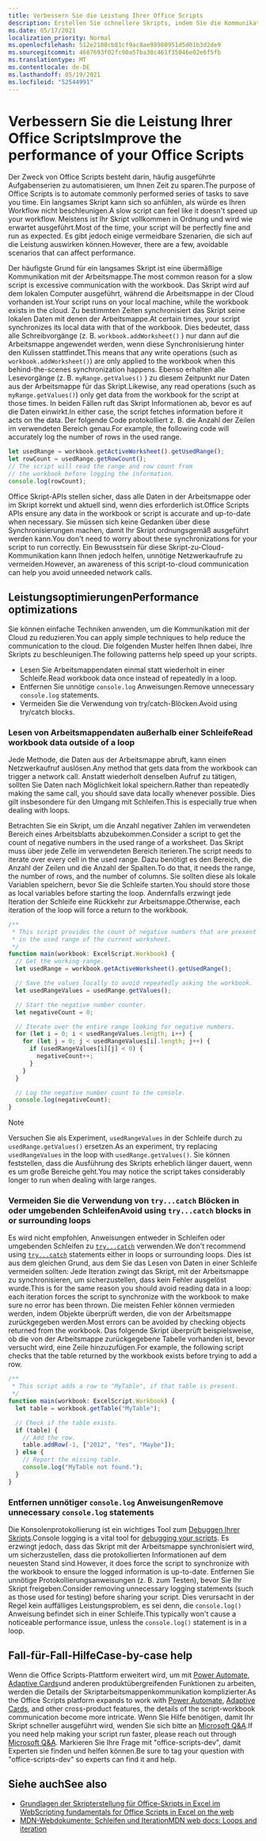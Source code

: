```yaml
---
title: Verbessern Sie die Leistung Ihrer Office Scripts
description: Erstellen Sie schnellere Skripts, indem Sie die Kommunikation zwischen der arbeitsmappe Excel und Ihrem Skript verstehen.
ms.date: 05/17/2021
localization_priority: Normal
ms.openlocfilehash: 512e2108cb81cf9ac8ae98980951d5d01b3d2de9
ms.sourcegitcommit: 4687693f02fc90a57ba30c461f35046e02e6f5fb
ms.translationtype: MT
ms.contentlocale: de-DE
ms.lasthandoff: 05/19/2021
ms.locfileid: "52544991"
---
```

# <a name="improve-the-performance-of-your-office-scripts"></a><span data-ttu-id="420bc-103">Verbessern Sie die Leistung Ihrer Office Scripts</span><span class="sxs-lookup"><span data-stu-id="420bc-103">Improve the performance of your Office Scripts</span></span>

<span data-ttu-id="420bc-104">Der Zweck von Office Scripts besteht darin, häufig ausgeführte Aufgabenserien zu automatisieren, um Ihnen Zeit zu sparen.</span><span class="sxs-lookup"><span data-stu-id="420bc-104">The purpose of Office Scripts is to automate commonly performed series of tasks to save you time.</span></span> <span data-ttu-id="420bc-105">Ein langsames Skript kann sich so anfühlen, als würde es Ihren Workflow nicht beschleunigen.</span><span class="sxs-lookup"><span data-stu-id="420bc-105">A slow script can feel like it doesn't speed up your workflow.</span></span> <span data-ttu-id="420bc-106">Meistens ist Ihr Skript vollkommen in Ordnung und wird wie erwartet ausgeführt.</span><span class="sxs-lookup"><span data-stu-id="420bc-106">Most of the time, your script will be perfectly fine and run as expected.</span></span> <span data-ttu-id="420bc-107">Es gibt jedoch einige vermeidbare Szenarien, die sich auf die Leistung auswirken können.</span><span class="sxs-lookup"><span data-stu-id="420bc-107">However, there are a few, avoidable scenarios that can affect performance.</span></span>

<span data-ttu-id="420bc-108">Der häufigste Grund für ein langsames Skript ist eine übermäßige Kommunikation mit der Arbeitsmappe.</span><span class="sxs-lookup"><span data-stu-id="420bc-108">The most common reason for a slow script is excessive communication with the workbook.</span></span> <span data-ttu-id="420bc-109">Das Skript wird auf dem lokalen Computer ausgeführt, während die Arbeitsmappe in der Cloud vorhanden ist.</span><span class="sxs-lookup"><span data-stu-id="420bc-109">Your script runs on your local machine, while the workbook exists in the cloud.</span></span> <span data-ttu-id="420bc-110">Zu bestimmten Zeiten synchronisiert das Skript seine lokalen Daten mit denen der Arbeitsmappe.</span><span class="sxs-lookup"><span data-stu-id="420bc-110">At certain times, your script synchronizes its local data with that of the workbook.</span></span> <span data-ttu-id="420bc-111">Dies bedeutet, dass alle Schreibvorgänge (z. B. `workbook.addWorksheet()` ) nur dann auf die Arbeitsmappe angewendet werden, wenn diese Synchronisierung hinter den Kulissen stattfindet.</span><span class="sxs-lookup"><span data-stu-id="420bc-111">This means that any write operations (such as `workbook.addWorksheet()`) are only applied to the workbook when this behind-the-scenes synchronization happens.</span></span> <span data-ttu-id="420bc-112">Ebenso erhalten alle Lesevorgänge (z. B. `myRange.getValues()` ) zu diesem Zeitpunkt nur Daten aus der Arbeitsmappe für das Skript.</span><span class="sxs-lookup"><span data-stu-id="420bc-112">Likewise, any read operations (such as `myRange.getValues()`) only get data from the workbook for the script at those times.</span></span> <span data-ttu-id="420bc-113">In beiden Fällen ruft das Skript Informationen ab, bevor es auf die Daten einwirkt.</span><span class="sxs-lookup"><span data-stu-id="420bc-113">In either case, the script fetches information before it acts on the data.</span></span> <span data-ttu-id="420bc-114">Der folgende Code protokolliert z. B. die Anzahl der Zeilen im verwendeten Bereich genau.</span><span class="sxs-lookup"><span data-stu-id="420bc-114">For example, the following code will accurately log the number of rows in the used range.</span></span>

```TypeScript
let usedRange = workbook.getActiveWorksheet().getUsedRange();
let rowCount = usedRange.getRowCount();
// The script will read the range and row count from
// the workbook before logging the information.
console.log(rowCount);
```

<span data-ttu-id="420bc-115">Office Skript-APIs stellen sicher, dass alle Daten in der Arbeitsmappe oder im Skript korrekt und aktuell sind, wenn dies erforderlich ist.</span><span class="sxs-lookup"><span data-stu-id="420bc-115">Office Scripts APIs ensure any data in the workbook or script is accurate and up-to-date when necessary.</span></span> <span data-ttu-id="420bc-116">Sie müssen sich keine Gedanken über diese Synchronisierungen machen, damit Ihr Skript ordnungsgemäß ausgeführt werden kann.</span><span class="sxs-lookup"><span data-stu-id="420bc-116">You don't need to worry about these synchronizations for your script to run correctly.</span></span> <span data-ttu-id="420bc-117">Ein Bewusstsein für diese Skript-zu-Cloud-Kommunikation kann Ihnen jedoch helfen, unnötige Netzwerkaufrufe zu vermeiden.</span><span class="sxs-lookup"><span data-stu-id="420bc-117">However, an awareness of this script-to-cloud communication can help you avoid unneeded network calls.</span></span>

## <a name="performance-optimizations"></a><span data-ttu-id="420bc-118">Leistungsoptimierungen</span><span class="sxs-lookup"><span data-stu-id="420bc-118">Performance optimizations</span></span>

<span data-ttu-id="420bc-119">Sie können einfache Techniken anwenden, um die Kommunikation mit der Cloud zu reduzieren.</span><span class="sxs-lookup"><span data-stu-id="420bc-119">You can apply simple techniques to help reduce the communication to the cloud.</span></span> <span data-ttu-id="420bc-120">Die folgenden Muster helfen Ihnen dabei, Ihre Skripts zu beschleunigen.</span><span class="sxs-lookup"><span data-stu-id="420bc-120">The following patterns help speed up your scripts.</span></span>

- <span data-ttu-id="420bc-121">Lesen Sie Arbeitsmappendaten einmal statt wiederholt in einer Schleife.</span><span class="sxs-lookup"><span data-stu-id="420bc-121">Read workbook data once instead of repeatedly in a loop.</span></span>
- <span data-ttu-id="420bc-122">Entfernen Sie unnötige `console.log` Anweisungen.</span><span class="sxs-lookup"><span data-stu-id="420bc-122">Remove unnecessary `console.log` statements.</span></span>
- <span data-ttu-id="420bc-123">Vermeiden Sie die Verwendung von try/catch-Blöcken.</span><span class="sxs-lookup"><span data-stu-id="420bc-123">Avoid using try/catch blocks.</span></span>

### <a name="read-workbook-data-outside-of-a-loop"></a><span data-ttu-id="420bc-124">Lesen von Arbeitsmappendaten außerhalb einer Schleife</span><span class="sxs-lookup"><span data-stu-id="420bc-124">Read workbook data outside of a loop</span></span>

<span data-ttu-id="420bc-125">Jede Methode, die Daten aus der Arbeitsmappe abruft, kann einen Netzwerkaufruf auslösen.</span><span class="sxs-lookup"><span data-stu-id="420bc-125">Any method that gets data from the workbook can trigger a network call.</span></span> <span data-ttu-id="420bc-126">Anstatt wiederholt denselben Aufruf zu tätigen, sollten Sie Daten nach Möglichkeit lokal speichern.</span><span class="sxs-lookup"><span data-stu-id="420bc-126">Rather than repeatedly making the same call, you should save data locally whenever possible.</span></span> <span data-ttu-id="420bc-127">Dies gilt insbesondere für den Umgang mit Schleifen.</span><span class="sxs-lookup"><span data-stu-id="420bc-127">This is especially true when dealing with loops.</span></span>

<span data-ttu-id="420bc-128">Betrachten Sie ein Skript, um die Anzahl negativer Zahlen im verwendeten Bereich eines Arbeitsblatts abzubekommen.</span><span class="sxs-lookup"><span data-stu-id="420bc-128">Consider a script to get the count of negative numbers in the used range of a worksheet.</span></span> <span data-ttu-id="420bc-129">Das Skript muss über jede Zelle im verwendeten Bereich iterieren.</span><span class="sxs-lookup"><span data-stu-id="420bc-129">The script needs to iterate over every cell in the used range.</span></span> <span data-ttu-id="420bc-130">Dazu benötigt es den Bereich, die Anzahl der Zeilen und die Anzahl der Spalten.</span><span class="sxs-lookup"><span data-stu-id="420bc-130">To do that, it needs the range, the number of rows, and the number of columns.</span></span> <span data-ttu-id="420bc-131">Sie sollten diese als lokale Variablen speichern, bevor Sie die Schleife starten.</span><span class="sxs-lookup"><span data-stu-id="420bc-131">You should store those as local variables before starting the loop.</span></span> <span data-ttu-id="420bc-132">Andernfalls erzwingt jede Iteration der Schleife eine Rückkehr zur Arbeitsmappe.</span><span class="sxs-lookup"><span data-stu-id="420bc-132">Otherwise, each iteration of the loop will force a return to the workbook.</span></span>

```TypeScript
/**
 * This script provides the count of negative numbers that are present
 * in the used range of the current worksheet.
 */
function main(workbook: ExcelScript.Workbook) {
  // Get the working range.
  let usedRange = workbook.getActiveWorksheet().getUsedRange();

  // Save the values locally to avoid repeatedly asking the workbook.
  let usedRangeValues = usedRange.getValues();

  // Start the negative number counter.
  let negativeCount = 0;

  // Iterate over the entire range looking for negative numbers.
  for (let i = 0; i < usedRangeValues.length; i++) {
    for (let j = 0; j < usedRangeValues[i].length; j++) {
      if (usedRangeValues[i][j] < 0) {
        negativeCount++;
      }
    }
  }

  // Log the negative number count to the console.
  console.log(negativeCount);
}
```

> [!NOTE]
> <span data-ttu-id="420bc-133">Versuchen Sie als Experiment, `usedRangeValues` in der Schleife durch zu `usedRange.getValues()` ersetzen.</span><span class="sxs-lookup"><span data-stu-id="420bc-133">As an experiment, try replacing `usedRangeValues` in the loop with `usedRange.getValues()`.</span></span> <span data-ttu-id="420bc-134">Sie können feststellen, dass die Ausführung des Skripts erheblich länger dauert, wenn es um große Bereiche geht.</span><span class="sxs-lookup"><span data-stu-id="420bc-134">You may notice the script takes considerably longer to run when dealing with large ranges.</span></span>

### <a name="avoid-using-trycatch-blocks-in-or-surrounding-loops"></a><span data-ttu-id="420bc-135">Vermeiden Sie die Verwendung von `try...catch` Blöcken in oder umgebenden Schleifen</span><span class="sxs-lookup"><span data-stu-id="420bc-135">Avoid using `try...catch` blocks in or surrounding loops</span></span>

<span data-ttu-id="420bc-136">Es wird nicht empfohlen, Anweisungen entweder in Schleifen oder umgebenden Schleifen zu [`try...catch`](https://developer.mozilla.org/docs/Web/JavaScript/Reference/Statements/try...catch) verwenden.</span><span class="sxs-lookup"><span data-stu-id="420bc-136">We don't recommend using [`try...catch`](https://developer.mozilla.org/docs/Web/JavaScript/Reference/Statements/try...catch) statements either in loops or surrounding loops.</span></span> <span data-ttu-id="420bc-137">Dies ist aus dem gleichen Grund, aus dem Sie das Lesen von Daten in einer Schleife vermeiden sollten: Jede Iteration zwingt das Skript, mit der Arbeitsmappe zu synchronisieren, um sicherzustellen, dass kein Fehler ausgelöst wurde.</span><span class="sxs-lookup"><span data-stu-id="420bc-137">This is for the same reason you should avoid reading data in a loop: each iteration forces the script to synchronize with the workbook to make sure no error has been thrown.</span></span> <span data-ttu-id="420bc-138">Die meisten Fehler können vermieden werden, indem Objekte überprüft werden, die von der Arbeitsmappe zurückgegeben werden.</span><span class="sxs-lookup"><span data-stu-id="420bc-138">Most errors can be avoided by checking objects returned from the workbook.</span></span> <span data-ttu-id="420bc-139">Das folgende Skript überprüft beispielsweise, ob die von der Arbeitsmappe zurückgegebene Tabelle vorhanden ist, bevor versucht wird, eine Zeile hinzuzufügen.</span><span class="sxs-lookup"><span data-stu-id="420bc-139">For example, the following script checks that the table returned by the workbook exists before trying to add a row.</span></span>

```TypeScript
/**
 * This script adds a row to "MyTable", if that table is present.
 */
function main(workbook: ExcelScript.Workbook) {
  let table = workbook.getTable("MyTable");

  // Check if the table exists.
  if (table) {
    // Add the row.
    table.addRow(-1, ["2012", "Yes", "Maybe"]);
  } else {
    // Report the missing table.
    console.log("MyTable not found.");
  }
}
```

### <a name="remove-unnecessary-consolelog-statements"></a><span data-ttu-id="420bc-140">Entfernen unnötiger `console.log` Anweisungen</span><span class="sxs-lookup"><span data-stu-id="420bc-140">Remove unnecessary `console.log` statements</span></span>

<span data-ttu-id="420bc-141">Die Konsolenprotokollierung ist ein wichtiges Tool zum [Debuggen Ihrer Skripts](../testing/troubleshooting.md).</span><span class="sxs-lookup"><span data-stu-id="420bc-141">Console logging is a vital tool for [debugging your scripts](../testing/troubleshooting.md).</span></span> <span data-ttu-id="420bc-142">Es erzwingt jedoch, dass das Skript mit der Arbeitsmappe synchronisiert wird, um sicherzustellen, dass die protokollierten Informationen auf dem neuesten Stand sind.</span><span class="sxs-lookup"><span data-stu-id="420bc-142">However, it does force the script to synchronize with the workbook to ensure the logged information is up-to-date.</span></span> <span data-ttu-id="420bc-143">Entfernen Sie unnötige Protokollierungsanweisungen (z. B. zum Testen), bevor Sie Ihr Skript freigeben.</span><span class="sxs-lookup"><span data-stu-id="420bc-143">Consider removing unnecessary logging statements (such as those used for testing) before sharing your script.</span></span> <span data-ttu-id="420bc-144">Dies verursacht in der Regel kein auffälliges Leistungsproblem, es sei denn, die `console.log()` Anweisung befindet sich in einer Schleife.</span><span class="sxs-lookup"><span data-stu-id="420bc-144">This typically won't cause a noticeable performance issue, unless the `console.log()` statement is in a loop.</span></span>

## <a name="case-by-case-help"></a><span data-ttu-id="420bc-145">Fall-für-Fall-Hilfe</span><span class="sxs-lookup"><span data-stu-id="420bc-145">Case-by-case help</span></span>

<span data-ttu-id="420bc-146">Wenn die Office Scripts-Plattform erweitert wird, um mit [Power Automate](https://flow.microsoft.com/), [Adaptive Cards](/adaptive-cards)und anderen produktübergreifenden Funktionen zu arbeiten, werden die Details der Skriptarbeitsmappenkommunikation komplizierter.</span><span class="sxs-lookup"><span data-stu-id="420bc-146">As the Office Scripts platform expands to work with [Power Automate](https://flow.microsoft.com/), [Adaptive Cards](/adaptive-cards), and other cross-product features, the details of the script-workbook communication become more intricate.</span></span> <span data-ttu-id="420bc-147">Wenn Sie Hilfe benötigen, damit Ihr Skript schneller ausgeführt wird, wenden Sie sich bitte an [Microsoft Q&A](/answers/topics/office-scripts-dev.html).</span><span class="sxs-lookup"><span data-stu-id="420bc-147">If you need help making your script run faster, please reach out through [Microsoft Q&A](/answers/topics/office-scripts-dev.html).</span></span> <span data-ttu-id="420bc-148">Markieren Sie Ihre Frage mit "office-scripts-dev", damit Experten sie finden und helfen können.</span><span class="sxs-lookup"><span data-stu-id="420bc-148">Be sure to tag your question with "office-scripts-dev" so experts can find it and help.</span></span>

## <a name="see-also"></a><span data-ttu-id="420bc-149">Siehe auch</span><span class="sxs-lookup"><span data-stu-id="420bc-149">See also</span></span>

- [<span data-ttu-id="420bc-150">Grundlagen der Skripterstellung für Office-Skripts in Excel im Web</span><span class="sxs-lookup"><span data-stu-id="420bc-150">Scripting fundamentals for Office Scripts in Excel on the web</span></span>](scripting-fundamentals.md)
- [<span data-ttu-id="420bc-151">MDN-Webdokumente: Schleifen und Iteration</span><span class="sxs-lookup"><span data-stu-id="420bc-151">MDN web docs: Loops and iteration</span></span>](https://developer.mozilla.org/docs/Web/JavaScript/Guide/Loops_and_iteration)

